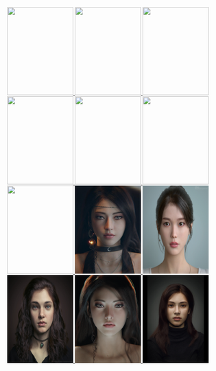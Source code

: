 <a href="#">
  <img width="154" height="205" src="/mDrivEngine/split_mirror/static/beauty/640.jpg" >
</a>

<a href="#">
  <img width="154" height="205" src="/mDrivEngine/split_mirror/static/beauty/alvin-shih.jpg" >
</a>


<a href="#">
  <img width="154" height="205" src="/mDrivEngine/split_mirror/static/beauty/evdio.jpeg" >
</a>


<a href="#">
  <img width="154" height="205" src="/mDrivEngine/split_mirror/static/beauty/jung_won_park_beauty.jpeg" >
</a>

<a href="#">
  <img width="154" height="205" src="/mDrivEngine/split_mirror/static/beauty/luoqisheng_beauty.jpg" >
</a>

<a href="#">
  <img width="154" height="205" src="/mDrivEngine/split_mirror/static/beauty/seokunjang_beauty.jpeg" >
</a>

<a href="#">
  <img width="154" height="205" src="/mDrivEngine/split_mirror/static/beauty/takahikomori_beauty.jpg" >
</a>

<a href="#">
  <img width="154" height="205" src="/mDrivEngine/split_mirror/static/beauty/girl1.jpeg" >
</a>


<a href="#">
  <img width="154" height="205" src="/mDrivEngine/split_mirror/static/beauty/iu-aiyu.jpeg" >
</a>

<a href="#">
  <img width="154" height="205" src="/mDrivEngine/split_mirror/static/beauty/ae25iNBHDx.jpg" >
</a>

<a href="#">
  <img width="154" height="205" src="/mDrivEngine/split_mirror/static/beauty/luna-at-night.jpg" >
</a>


<a href="#">
  <img width="154" height="205" src="/mDrivEngine/split_mirror/static/beauty/CPnWWH43cJ.jpg" >
</a>





